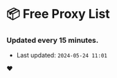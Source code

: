 # :package: Free Proxy List
### Updated every 15 minutes.

- Last updated: `2024-05-24 11:01`

:heart:
